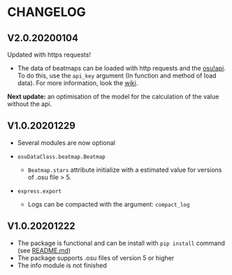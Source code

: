 # CHANGELOG

## V2.0.20200104
Updated with https requests!
 * The data of beatmaps can be loaded with http requests and the [osu!api][api]. To do this, use the `api_key` argument (In function and method of load data). For more information, look the [wiki][wiki].

**Next update:** an optimisation of the model for the calculation of the value without the api.

## V1.0.20201229
 * Several modules are now optional

 * `osuDataClass.beatmap.Beatmap`
   * `Beatmap.stars` attribute initialize with a estimated value for versions of .osu file > 5.

 * `express.export`
   * Logs can be compacted with the argument: `compact_log`

## V1.0.20201222
 * The package is functional and can be install with `pip install` command (see [README.md][readme])
 * The package supports .osu files of version 5 or higher
 * The info module is not finished

[readme]: https://github.com/LostPy/OsuData/blob/main/README.md
[api]: https://github.com/ppy/osu-api/wiki
[wiki]: https://github.com/LostPy/OsuData/wiki